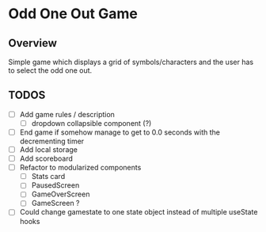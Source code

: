 # Odd One Out Game

## Overview

Simple game which displays a grid of symbols/characters and the user has to select the odd one out.

## TODOS

- [ ] Add game rules / description
  - [ ] dropdown collapsible component (?)
- [ ] End game if somehow manage to get to 0.0 seconds with the decrementing timer
- [ ] Add local storage
- [ ] Add scoreboard
- [ ] Refactor to modularized components
  - [ ] Stats card
  - [ ] PausedScreen
  - [ ] GameOverScreen
  - [ ] GameScreen ?
- [ ] Could change gamestate to one state object instead of multiple useState hooks
